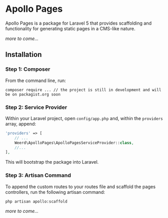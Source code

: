 # Apollo Pages

Apollo Pages is a package for Laravel 5 that provides scaffolding and functionality for generating static pages in a CMS-like nature.

_more to come..._

## Installation

### Step 1: Composer

From the command line, run:

```shell
composer require ... // the project is still in development and will be on packagist.org soon
```

### Step 2: Service Provider

Within your Laravel project, open `config/app.php` and, within the `providers` array, append:

```php
'providers' => [
    // ...
    Weerd\ApolloPages\ApolloPagesServiceProvider::class,
    //...
],
```

This will bootstrap the package into Laravel.

### Step 3: Artisan Command

To append the custom routes to your routes file and scaffold the pages controllers, run the following artisan command:

```shell
php artisan apollo:scaffold
```

_more to come..._
